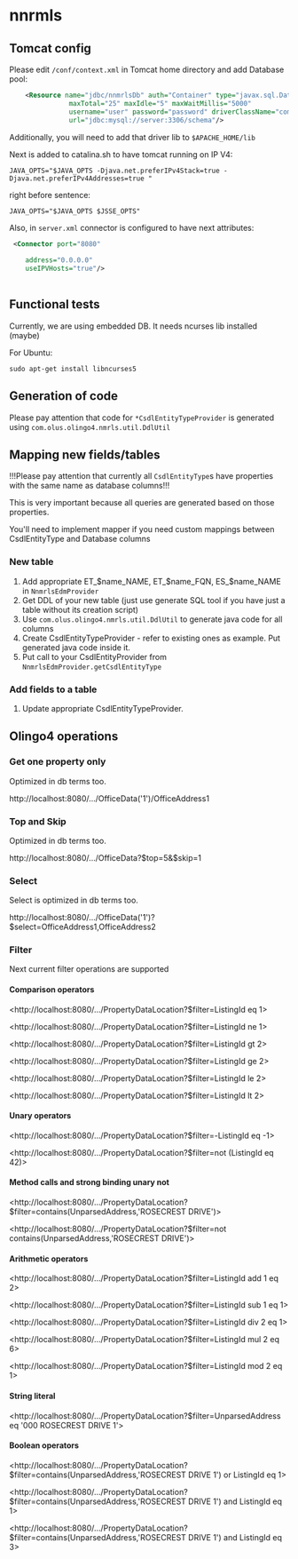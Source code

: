 # nnrmls

## Tomcat config

Please edit `/conf/context.xml` in Tomcat home directory and add Database pool:

```xml
    <Resource name="jdbc/nnmrlsDb" auth="Container" type="javax.sql.DataSource"
               maxTotal="25" maxIdle="5" maxWaitMillis="5000"
               username="user" password="password" driverClassName="com.mysql.cj.jdbc.Driver"
               url="jdbc:mysql://server:3306/schema"/>

```

Additionally, you will need to add that driver lib to `$APACHE_HOME/lib`

Next is added to catalina.sh to have tomcat running on IP V4:

```shell
JAVA_OPTS="$JAVA_OPTS -Djava.net.preferIPv4Stack=true -Djava.net.preferIPv4Addresses=true "

```
right before sentence:

```shell
JAVA_OPTS="$JAVA_OPTS $JSSE_OPTS"
```

Also, in `server.xml` connector is configured to have next attributes:

```xml
 <Connector port="8080"
            
    address="0.0.0.0"
    useIPVHosts="true"/>        
    
```

## Functional tests

Currently, we are using embedded DB. It needs ncurses lib installed (maybe)

For Ubuntu:

```shell
sudo apt-get install libncurses5
```

## Generation of code
Please pay attention that code for `*CsdlEntityTypeProvider` is generated using `com.olus.olingo4.nmrls.util.DdlUtil`

## Mapping new fields/tables

!!!Please pay attention that currently all `CsdlEntityType`s have properties with the same name as database columns!!!

This is very important because all queries are generated based on those properties.

You'll need to implement mapper if you need custom mappings between CsdlEntityType and Database columns

### New table

1) Add appropriate ET_$name_NAME, ET_$name_FQN, ES_$name_NAME in `NnmrlsEdmProvider`
2) Get DDL of your new table (just use generate SQL tool if you have just a table without its creation script)
3) Use `com.olus.olingo4.nmrls.util.DdlUtil` to generate java code for all columns
4) Create CsdlEntityTypeProvider - refer to existing ones as example. Put generated java code inside it.
5) Put call to your CsdlEntityProvider from `NnmrlsEdmProvider.getCsdlEntityType`

### Add fields to a table
1) Update appropriate CsdlEntityTypeProvider.


## Olingo4 operations

### Get one property only

Optimized in db terms too.

http://localhost:8080/.../OfficeData('1')/OfficeAddress1

### Top and Skip

Optimized in db terms too.

http://localhost:8080/.../OfficeData?$top=5&$skip=1

### Select

Select is optimized in db terms too.

http://localhost:8080/.../OfficeData('1')?$select=OfficeAddress1,OfficeAddress2


### Filter

Next current filter operations are supported

#### Comparison operators

<http://localhost:8080/.../PropertyDataLocation?$filter=ListingId eq 1>

<http://localhost:8080/.../PropertyDataLocation?$filter=ListingId ne 1>

<http://localhost:8080/.../PropertyDataLocation?$filter=ListingId gt 2>

<http://localhost:8080/.../PropertyDataLocation?$filter=ListingId ge 2>

<http://localhost:8080/.../PropertyDataLocation?$filter=ListingId le 2>

<http://localhost:8080/.../PropertyDataLocation?$filter=ListingId lt 2>

#### Unary operators

<http://localhost:8080/.../PropertyDataLocation?$filter=-ListingId eq -1>

<http://localhost:8080/.../PropertyDataLocation?$filter=not (ListingId eq 42)>

#### Method calls and strong binding unary not

<http://localhost:8080/.../PropertyDataLocation?$filter=contains(UnparsedAddress,'ROSECREST DRIVE')>

<http://localhost:8080/.../PropertyDataLocation?$filter=not contains(UnparsedAddress,'ROSECREST DRIVE')>

#### Arithmetic operators

<http://localhost:8080/.../PropertyDataLocation?$filter=ListingId add 1 eq 2>

<http://localhost:8080/.../PropertyDataLocation?$filter=ListingId sub 1 eq 1>

<http://localhost:8080/.../PropertyDataLocation?$filter=ListingId div 2 eq 1>

<http://localhost:8080/.../PropertyDataLocation?$filter=ListingId mul 2 eq 6>

<http://localhost:8080/.../PropertyDataLocation?$filter=ListingId mod 2 eq 1>

#### String literal

<http://localhost:8080/.../PropertyDataLocation?$filter=UnparsedAddress eq '000 ROSECREST DRIVE 1'>

#### Boolean operators

<http://localhost:8080/.../PropertyDataLocation?$filter=contains(UnparsedAddress,'ROSECREST DRIVE 1') or ListingId eq 1>

<http://localhost:8080/.../PropertyDataLocation?$filter=contains(UnparsedAddress,'ROSECREST DRIVE 1') and ListingId eq 1>

<http://localhost:8080/.../PropertyDataLocation?$filter=contains(UnparsedAddress,'ROSECREST DRIVE 1') and ListingId eq 3>
